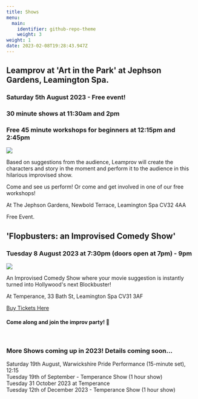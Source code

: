 ```yaml
---
title: Shows
menu:
  main:
    identifier: github-repo-theme
    weight: 3
weight: 1
date: 2023-02-08T19:28:43.947Z
---
```

## Leamprov at 'Art in the Park' at Jephson Gardens, Leamington Spa.

### Saturday 5th August 2023 - Free event!

### 30 minute shows at 11:30am and 2pm

### Free 45 minute workshops for beginners at 12:15pm and 2:45pm

![](/uploads/d5e96ddd-dbf4-402e-942c-151f3fbb8801.jpg)

Based on suggestions from the audience, Leamprov will create the characters and story in the moment and perform it to the audience in this hilarious improvised show.

Come and see us perform! Or come and get involved in one of our free workshops!

At The Jephson Gardens, Newbold Terrace, Leamington Spa CV32 4AA

Free Event. 



## 'Flopbusters: an Improvised Comedy Show'

### Tuesday 8 August 2023 at 7:30pm (doors open at 7pm) - 9pm

![](/uploads/posed-everyone-kirsty-mouth-open.jpg)

An Improvised Comedy Show where your movie suggestion is instantly turned into Hollywood's next Blockbuster!

At Temperance, 33 Bath St, Leamington Spa CV31 3AF

[Buy Tickets Here](https://www.eventbrite.co.uk/e/flopbusters-improvised-comedy-tickets-671654224867?aff=ebdsoporgprofile)

#### Come along and join the improv party! 🎉 <br><br><br>

### More Shows coming up in 2023! Details coming soon...

Saturday 19th August, Warwickshire Pride Performance (15-minute set), 12:15\
Tuesday 19th of September - Temperance Show (1 hour show)\
Tuesday 31 October 2023 at Temperance\
Tuesday 12th of December 2023 - Temperance Show (1 hour show)
